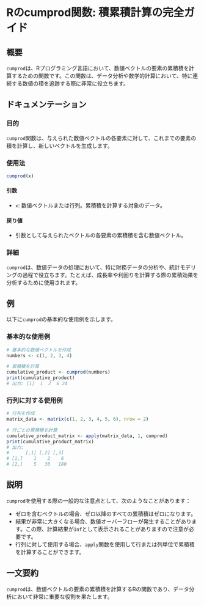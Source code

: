 <!--
Meta Description: # Rのcumprod関数: 積累積計算の完全ガイド ## 概要 `cumprod`は、Rプログラミング言語において、数値ベクトルの要素の累積積を計算するための関数です。この関数は、データ分析や数学的計算において、特に連続する数値の積を追跡する際に非常に役立ちます。 ## ドキュメンテーション ##...
Meta Keywords: cumprod, numbers, cumulative_product, print, matrix_data
-->

# Rのcumprod関数: 積累積計算の完全ガイド

## 概要
`cumprod`は、Rプログラミング言語において、数値ベクトルの要素の累積積を計算するための関数です。この関数は、データ分析や数学的計算において、特に連続する数値の積を追跡する際に非常に役立ちます。

## ドキュメンテーション
### 目的
`cumprod`関数は、与えられた数値ベクトルの各要素に対して、これまでの要素の積を計算し、新しいベクトルを生成します。

### 使用法
```R
cumprod(x)
```

#### 引数
- `x`: 数値ベクトルまたは行列。累積積を計算する対象のデータ。

#### 戻り値
- 引数として与えられたベクトルの各要素の累積積を含む数値ベクトル。

### 詳細
`cumprod`は、数値データの処理において、特に財務データの分析や、統計モデリングの過程で役立ちます。たとえば、成長率や利回りを計算する際の累積効果を分析するために使用されます。

## 例
以下に`cumprod`の基本的な使用例を示します。

### 基本的な使用例
```R
# 基本的な数値ベクトルを作成
numbers <- c(1, 2, 3, 4)

# 累積積を計算
cumulative_product <- cumprod(numbers)
print(cumulative_product)
# 出力: [1]  1  2  6 24
```

### 行列に対する使用例
```R
# 行列を作成
matrix_data <- matrix(c(1, 2, 3, 4, 5, 6), nrow = 2)

# 行ごとの累積積を計算
cumulative_product_matrix <- apply(matrix_data, 1, cumprod)
print(cumulative_product_matrix)
# 出力: 
#      [,1] [,2] [,3]
# [1,]    1    2    6
# [2,]    5   30   180
```

## 説明
`cumprod`を使用する際の一般的な注意点として、次のようなことがあります：
- ゼロを含むベクトルの場合、ゼロ以降のすべての累積積はゼロになります。
- 結果が非常に大きくなる場合、数値オーバーフローが発生することがあります。この際、計算結果が`Inf`として表示されることがありますので注意が必要です。
- 行列に対して使用する場合、`apply`関数を使用して行または列単位で累積積を計算することができます。

## 一文要約
`cumprod`は、数値ベクトルの要素の累積積を計算するRの関数であり、データ分析において非常に重要な役割を果たします。